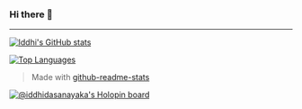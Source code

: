 ### Hi there 👋

***

[![Iddhi's GitHub stats](https://github-readme-stats.vercel.app/api?username=iddhi-sulakshana&show_icons=true&theme=dracula&hide=issues)](https://github.com/anuraghazra/github-readme-stats)


[![Top Languages](https://github-readme-stats.vercel.app/api/top-langs/?username=iddhi-sulakshana&show_icons=true&theme=dracula&layout=compact&langs_count=6)](https://github.com/anuraghazra/github-readme-stats)
> Made with [github-readme-stats](https://github.com/anuraghazra/github-readme-stats)

[![@iddhidasanayaka's Holopin board](https://holopin.me/iddhidasanayaka)](https://holopin.io/@iddhidasanayaka)
